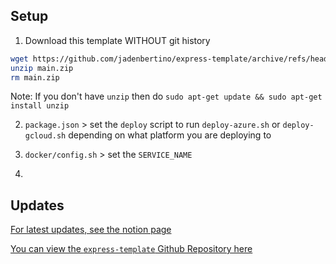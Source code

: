 ## Setup

1. Download this template WITHOUT git history
```bash
wget https://github.com/jadenbertino/express-template/archive/refs/heads/main.zip
unzip main.zip
rm main.zip
```

Note: If you don't have `unzip` then do `sudo apt-get update && sudo apt-get install unzip`

2. `package.json` > set the `deploy` script to run `deploy-azure.sh` or `deploy-gcloud.sh` depending on what platform you are deploying to

3. `docker/config.sh` > set the `SERVICE_NAME`

4. 

## Updates
[For latest updates, see the notion page](https://www.notion.so/jadenbertino/Docker-CI-CD-Best-Practices-Scripts-eff92e4f8ca648ad8baa78b1319fbd0a?pvs=4)

[You can view the `express-template` Github Repository here](https://github.com/jadenbertino/express-template)
